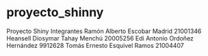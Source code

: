 # proyecto_shinny
Proyecto Shiny
Integrantes
Ramón Alberto Escobar Madrid 21001346
Heansell Diosymar Tahay Menchú 20005256
Edi Antonio Ordoñez Hernández 9912628
Tomás Ernesto Esquivel Ramos 21004407
